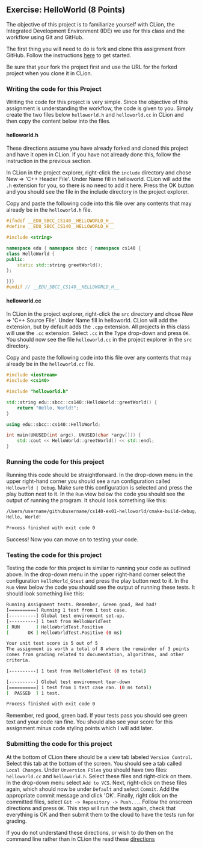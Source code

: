## Exercise: HelloWorld (8 Points)

The objective of this project is to familiarize yourself with 
CLion, the Integrated Development Environment (IDE) we use for 
this class and the workflow using Git and GitHub.

The first thing you will need to do is fork and clone this assignment
from GitHub. Follow the instructions 
[here](https://github.com/sbcc-cs140-fall2018/HowToStartEveryProject)
to get started. 

Be sure that your fork the project first and use the URL for
the forked project when you clone it in CLion.

### Writing the code for this Project

Writing the code for this project is very simple. Since the 
objective of this assignment is understanding the workflow, 
the code is given to you. Simply create the two files below 
`helloworld.h` and `helloworld.cc` in CLion
and then copy the content below into the files. 

#### helloworld.h

These directions assume you have already forked and cloned this
project and have it open in CLion. If you have not already done
this, follow the instruction in the previous section.

In CLion in the project explorer, right-click the `include` directory
and chose New => 'C++ Header File'. Under Name fill in 
helloworld. CLion will add the `.h` extension for you,
so there is no need to add it here. Press the OK button
and you should see the file in the include directory in 
the project explorer.

Copy and paste the following code into this file over any
contents that may already be in the `helloworld.h` file.

```cpp
#ifndef __EDU_SBCC_CS140__HELLOWORLD_H__
#define __EDU_SBCC_CS140__HELLOWORLD_H__

#include <string>

namespace edu { namespace sbcc { namespace cs140 {
class HelloWorld {
public:
	static std::string greetWorld();
};

}}}
#endif // __EDU_SBCC_CS140__HELLOWORLD_H__
```
#### helloworld.cc

In CLion in the project explorer, right-click the `src` directory
and chose New => 'C++ Source File'. Under Name fill in
helloworld. CLion will add the extension, but by default 
adds the `.cpp` extension. All projects in this class will
use the `.cc` extension. Select `.cc` in the Type drop-down
and press `OK`. You should now see the file `helloworld.cc` in
the project explorer in the `src` directory.

Copy and paste the following code into this file over any
contents that may already be in the `helloworld.cc` file.

```cpp
#include <iostream>
#include <cs140>

#include "helloworld.h"

std::string edu::sbcc::cs140::HelloWorld::greetWorld() {
	return "Hello, World!";
}

using edu::sbcc::cs140::HelloWorld;

int main(UNUSED(int argc), UNUSED(char *argv[])) {
	std::cout << HelloWorld::greetWorld() << std::endl;
}
```
### Running the code for this project

Running this code should be straightforward. In the drop-down 
menu in the upper right-hand corner you should see a run
configuration called `Helloworld | Debug`. Make sure this 
configuration is selected and press the play button next to it.
In the `Run` view below the code you should see the output 
of running the program. It should look something like this:

```bash
/Users/username/githubusername/cs140-ex01-helloworld/cmake-build-debug/bin/HelloWorld
Hello, World!

Process finished with exit code 0
```
Success! Now you can move on to testing your code.

### Testing the code for this project

Testing the code for this project is similar to running your code
as outlined above. In the drop-down menu in the upper right-hand
corner select the configuration `HelloWorld_Gtest` and press the 
play button next to it. In the `Run` view below the code you should
see the output of running these tests. It should look something
like this:

```bash
Running Assignment tests. Remember, Green good, Red bad!
[==========] Running 1 test from 1 test case.
[----------] Global test environment set-up.
[----------] 1 test from HelloWorldTest
[ RUN      ] HelloWorldTest.Positive
[       OK ] HelloWorldTest.Positive (0 ms)

Your unit test score is 5 out of 5
The assignment is worth a total of 8 where the remainder of 3 points
comes from grading related to documentation, algorithms, and other
criteria.

[----------] 1 test from HelloWorldTest (0 ms total)

[----------] Global test environment tear-down
[==========] 1 test from 1 test case ran. (0 ms total)
[  PASSED  ] 1 test.

Process finished with exit code 0
```

Remember, red good, green bad. If your tests pass you should see green
text and your code ran fine. You should also see your score for this
assignment minus code styling points which I will add later.

### Submitting the code for this project

At the bottom of CLion there should be a view tab labeled `Version Control`.
Select this tab at the bottom of the screen. You should see a tab called `Local Changes`.
Under `Unversion Files` you should have two files: `helloworld.cc` and `helloworld.h`.
Select these files and right-click on them. In the drop-down menu
select `Add to VCS`. Next, right-click on these files again, which should
now be under `Default` and select `Commit`. Add the appropriate
commit message and click 'OK'. Finally, right click on the committed files,
select `Git -> Repository -> Push...`. Follow the onscreen directions
and press `OK`. This step will run the tests again, check that everything is OK
and then submit them to the cloud to have the tests run for grading.

If you do not understand these directions, or wish to do then on the command
line rather than in CLion the read these [directions](https://github.com/sbcc-cs140-fall2018/HowToSubmitEveryProject)